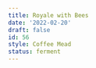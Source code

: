 ```yaml
---
title: Royale with Bees
date: '2022-02-20'
draft: false
id: 56
style: Coffee Mead
status: ferment
---
```

